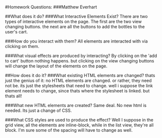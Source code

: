 #Homework Questions:
###Matthew Everhart

##What does it do?
###What Interactive Elements Exist?
There are two types of interactive elements on the page. The first are the two view changing buttons. the next are all the buttons to add the bottles to the user's cart.

###How do you interact with them?
All elements are interacted with via clicking on them.

###What visual effects are produced by interacting?
By clicking on the 'add to cart' button nothing happens. but clicking on the view changing buttons will change the layout of the elements on the page.

##How does it do it?
###What existing HTML elements are changed?
thats just the genius of it: no HTML elements are changed. or rather, they need not be. its just the stylesheets that need to change. well i suppose the link element needs to change, since thats where the stylesheet is linked. but thats all!

###What new HTML elements are created?
Same deal. No new html is needed. Its just a change of CSS.


###What CSS styles are used to produce the effect?
Well I suppose in the grid view, all the elements are inline-block, while in the list view, they're all block. I'm sure some of the spacing will have to change as well. 
